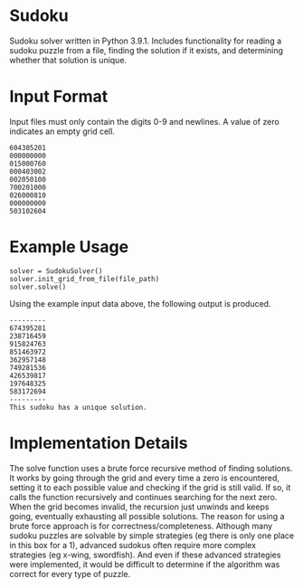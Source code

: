 # Sudoku
Sudoku solver written in Python 3.9.1. Includes functionality for reading a sudoku puzzle from a file, finding the solution if it exists, and determining whether that solution is unique.

# Input Format
Input files must only contain the digits 0-9 and newlines. A value of zero indicates an empty grid cell.
```
604305201
000000000
015000760
000403002
002050100
700201000
026000810
000000000
503102604
```

# Example Usage
```
solver = SudokuSolver()
solver.init_grid_from_file(file_path)
solver.solve()
```
Using the example input data above, the following output is produced.
```
---------
674395281
238716459
915824763
851463972
362957148
749281536
426539817
197648325
583172694
---------
This sudoku has a unique solution.
```

# Implementation Details
The solve function uses a brute force recursive method of finding solutions. It works by going through the grid and every time a zero is encountered, setting it to each possible value and checking if the grid is still valid. If so, it calls the function recursively and continues searching for the next zero. When the grid becomes invalid, the recursion just unwinds and keeps going, eventually exhausting all possible solutions. The reason for using a brute force approach is for correctness/completeness. Although many sudoku puzzles are solvable by simple strategies (eg there is only one place in this box for a 1), advanced sudokus often require more complex strategies (eg x-wing, swordfish). And even if these advanced strategies were implemented, it would be difficult to determine if the algorithm was correct for every type of puzzle.
